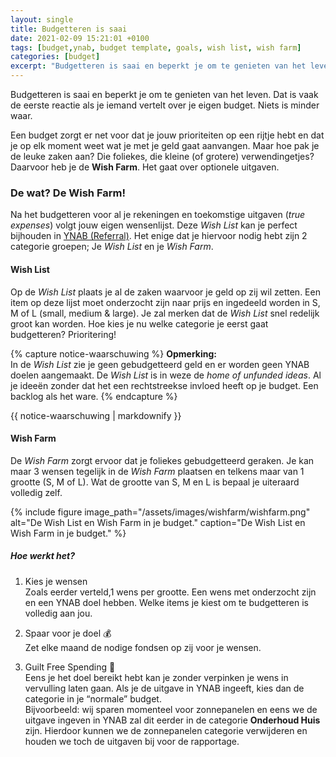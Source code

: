 ```yaml
---
layout: single
title: Budgetteren is saai
date: 2021-02-09 15:21:01 +0100
tags: [budget,ynab, budget template, goals, wish list, wish farm]
categories: [budget]
excerpt: "Budgetteren is saai en beperkt je om te genieten van het leven. Dat is vaak de eerste reactie als je iemand vertelt over je eigen budget. Niets is minder waar."
---
```

Budgetteren is saai en beperkt je om te genieten van het leven. Dat is vaak de eerste reactie als je iemand vertelt over je eigen budget. Niets is minder waar.

Een budget zorgt er net voor dat je jouw prioriteiten op een rijtje hebt en dat je op elk moment weet wat je met je geld gaat aanvangen.
Maar hoe pak je de leuke zaken aan? Die foliekes, die kleine (of grotere) verwendingetjes? Daarvoor heb je de **Wish Farm**. Het gaat over optionele uitgaven.

### De wat? De Wish Farm!
Na het budgetteren voor al je rekeningen en toekomstige uitgaven (*true expenses*) volgt jouw eigen wensenlijst. Deze *Wish List* kan je perfect bijhouden in [YNAB (Referral)](https://ynab.com/referral/?ref=nK4-awM84GDPqxy7&utm_source=customer_referral). Het enige dat je hiervoor nodig hebt zijn 2 categorie groepen; Je *Wish List* en je *Wish Farm*.

#### Wish List
Op de *Wish List* plaats je al de zaken waarvoor je geld op zij wil zetten. Een item op deze lijst moet onderzocht zijn naar prijs en ingedeeld worden in S, M of L (small, medium & large). Je zal merken dat de *Wish List* snel redelijk groot kan worden. Hoe kies je nu welke categorie je eerst gaat budgetteren? Prioritering!

{% capture notice-waarschuwing %}
**Opmerking:**<br />
In de *Wish List* zie je geen gebudgetteerd geld en er worden geen YNAB doelen aangemaakt. De *Wish List* is in weze de *home of unfunded ideas*. Al je ideeën zonder dat het een rechtstreekse invloed heeft op je budget. Een backlog als het ware.
{% endcapture %}
<div class="notice--warning">{{ notice-waarschuwing | markdownify }}</div>

#### Wish Farm
De *Wish Farm* zorgt ervoor dat je foliekes gebudgetteerd geraken. Je kan  maar 3 wensen tegelijk in de *Wish Farm* plaatsen en telkens maar van 1 grootte (S, M of L). Wat de grootte van S, M en L is bepaal je uiteraard volledig zelf.

{% include figure image_path="/assets/images/wishfarm/wishfarm.png" alt="De Wish List en Wish Farm in je budget." caption="De Wish List en Wish Farm in je budget." %}

##### Hoe werkt het?
1. Kies je wensen<br />
Zoals eerder verteld,1 wens per grootte. Een wens met onderzocht zijn en een YNAB doel hebben. Welke items je kiest om te budgetteren is volledig aan jou.

2. Spaar voor je doel 💰<br />
Zet elke maand de nodige fondsen op zij voor je wensen.

3. Guilt Free Spending 💸<br />
Eens je het doel bereikt hebt kan je zonder verpinken je wens in vervulling laten gaan.
Als je de uitgave in YNAB ingeeft, kies dan de categorie in je “normale” budget.<br />
Bijvoorbeeld: wij sparen momenteel voor zonnepanelen en eens we de uitgave ingeven in YNAB zal dit eerder in de categorie **Onderhoud Huis** zijn. Hierdoor kunnen we de zonnepanelen categorie verwijderen en houden we toch de uitgaven bij voor de rapportage.